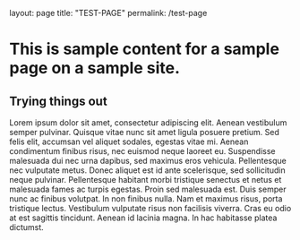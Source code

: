 layout: page
title: "TEST-PAGE"
permalink: /test-page

# This is sample content for a sample page on a sample site.
## Trying things out
Lorem ipsum dolor sit amet, consectetur adipiscing elit. 
Aenean vestibulum semper pulvinar. 
Quisque vitae nunc sit amet ligula posuere pretium. 
Sed felis elit, accumsan vel aliquet sodales, egestas vitae mi. 
Aenean condimentum finibus risus, nec euismod neque laoreet eu. 
Suspendisse malesuada dui nec urna dapibus, sed maximus eros vehicula. 
Pellentesque nec vulputate metus. 
Donec aliquet est id ante scelerisque, sed sollicitudin neque pulvinar. 
Pellentesque habitant morbi tristique senectus et netus et malesuada fames ac turpis egestas. 
Proin sed malesuada est. Duis semper nunc ac finibus volutpat. 
In non finibus nulla. Nam et maximus risus, porta tristique lectus.
Vestibulum vulputate risus non facilisis viverra. 
Cras eu odio at est sagittis tincidunt. 
Aenean id lacinia magna. 
In hac habitasse platea dictumst. 
